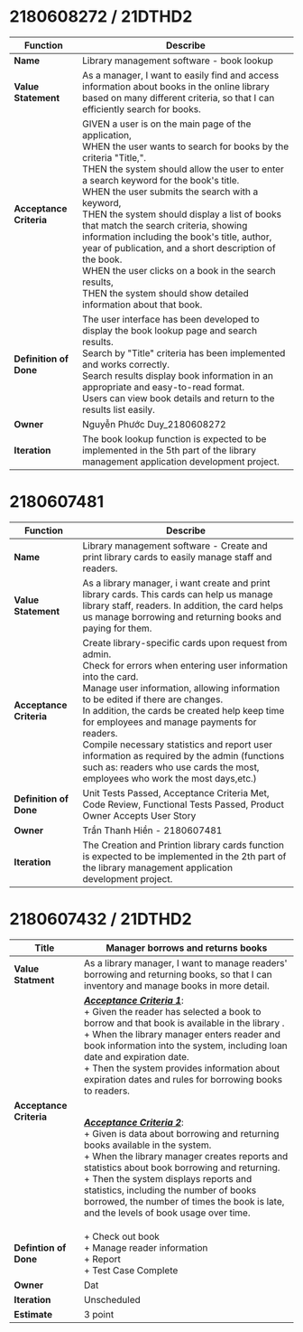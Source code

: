 
# 2180608272 / 21DTHD2

| **Function**                      | **Describe** |
|-----------------------------------|-----------------------------------------|
| **Name**                          | Library management software - book lookup 
| **Value Statement**               | As a manager, I want to easily find and access information about books in the online library based on many different criteria, so that I can efficiently search for books. 
| **Acceptance Criteria**           |  GIVEN a user is on the main page of the application,<br> WHEN the user wants to search for books by the criteria "Title,".<br> THEN the system should allow the user to enter a search keyword for the book's title.<br> WHEN the user submits the search with a keyword,<br> THEN the system should display a list of books that match the search criteria, showing information including the book's title, author, year of publication, and a short description of the book.<br> WHEN the user clicks on a book in the search results,<br> THEN the system should show detailed information about that book.|
| **Definition of Done**            |  The user interface has been developed to display the book lookup page and search results.<br> Search by "Title" criteria has been implemented and works correctly.<br> Search results display book information in an appropriate and easy-to-read format.<br> Users can view book details and return to the results list easily. |
| **Owner**                         | Nguyễn Phước Duy_2180608272 |
| **Iteration**                     | The book lookup function is expected to be implemented in the 5th part of the library management application development project. |

# 2180607481

| **Function**                      | **Describe** |
|-----------------------------------|-----------------------------------------|
| **Name**                          | Library management software - Create and print library cards to easily manage staff and readers.
| **Value Statement**               | As a library manager, i want create and print library cards. This cards can help us manage library staff, readers. In addition, the card helps us manage borrowing and returning books and paying for them.
| **Acceptance Criteria**           |  Create library-specific cards upon request from admin. <br>Check for errors when entering user information into the card. <br>Manage user information, allowing information to be edited if there are changes. <br>In addition, the cards be created help keep time for employees and manage payments for readers. <br>Compile necessary statistics and report user information as required by the admin (functions such as: readers who use cards the most, employees who work the most days,etc.) |
| **Definition of Done**            | Unit Tests Passed, Acceptance Criteria Met, Code Review, Functional Tests Passed, Product Owner Accepts User Story|
| **Owner**                         | Trần Thanh Hiền - 2180607481 |
| **Iteration**                     | The Creation and Printion library cards function is expected to be implemented in the 2th part of the library management application development project. |

# 2180607432 / 21DTHD2

| Title                  | Manager borrows and returns books  |
| ---------------------- | ---------------------------------- |
| **Value Statment**     | As a library manager, I want to manage readers' borrowing and returning books, so that I can inventory and manage books in more detail.                   |
| **Acceptance Criteria**|<ins>**_Acceptance Criteria 1_**</ins>:<br> + Given the reader has selected a book to borrow and that book is available in the library . <br> + When the library manager enters reader and book information into the system, including loan date and expiration date.<br> + Then the system provides information about expiration dates and rules for borrowing books to readers.<p> <br> <ins> **_Acceptance Criteria 2_**</ins>:<br> + Given is data about borrowing and returning books available in the system.<br> +  When the library manager creates reports and statistics about book borrowing and returning.<br> +  Then the system displays reports and statistics, including the number of books borrowed, the number of times the book is late, and the levels of book usage over time.                       |
|  **Defintion of Done**                    |  +   Check out book <br> +  Manage reader information <br> +  Report  <br> + Test Case Complete                                 |
|**Owner**|Dat|
|**Iteration**| Unscheduled|
|**Estimate**| 3 point|
